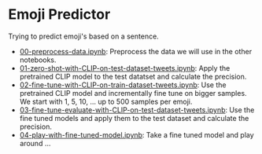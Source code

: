 # Emoji Predictor

Trying to predict emoji's based on a sentence.

- [00-preprocess-data.ipynb](./00-preprocess-data.ipynb): Preprocess the data we will use in the other notebooks.
- [01-zero-shot-with-CLIP-on-test-dataset-tweets.ipynb](./01-zero-shot-with-CLIP-on-test-dataset-tweets.ipynb): Apply the pretrained CLIP model to the test datatset and calculate the precision.
- [02-fine-tune-with-CLIP-on-train-dataset-tweets.ipynb](./02-fine-tune-with-CLIP-on-train-dataset-tweets.ipynb): Use the pretrained CLIP model and incrementally fine tune on bigger samples. We start with 1, 5, 10, ... up to 500 samples per emoji.
- [03-fine-tune-evaluate-with-CLIP-on-test-dataset-tweets.ipynb](./03-fine-tune-evaluate-with-CLIP-on-test-dataset-tweets.ipynb): Use the fine tuned models and apply them to the test dataset and calculate the precision.
- [04-play-with-fine-tuned-model.ipynb](./04-play-with-fine-tuned-model.ipynb): Take a fine tuned model and play around ...
